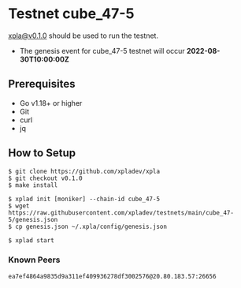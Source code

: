 # Testnet cube_47-5

[xpla@v0.1.0](https://github.com/xpladev/xpla/releases/tag/v0.1.0) should be used to run the testnet.

- The genesis event for cube_47-5 testnet will occur **2022-08-30T10:00:00Z**

## Prerequisites
* Go v1.18+ or higher
* Git
* curl
* jq

## How to Setup

```shell
$ git clone https://github.com/xpladev/xpla
$ git checkout v0.1.0
$ make install

$ xplad init [moniker] --chain-id cube_47-5
$ wget https://raw.githubusercontent.com/xpladev/testnets/main/cube_47-5/genesis.json
$ cp genesis.json ~/.xpla/config/genesis.json

$ xplad start
```

### Known Peers
```
ea7ef4864a9835d9a311ef409936278df3002576@20.80.183.57:26656
```
